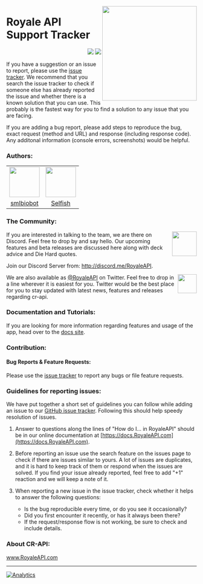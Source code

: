 <p align="center" style="pointer-events:none"><img src="https://raw.githubusercontent.com/RoyaleAPI/cr-api-docs/master/docs/img/cr-api-logo-b.png" height=
250px" align="right"></p>

# Royale API Support Tracker
<p align="right" style="pointer-events:none">
<img src="https://api.shippable.com/projects/5ac811dd508f47070008d93f/badge?branch=master" />
<img src="https://api.shippable.com/projects/5ac811dd508f47070008d93f/coverageBadge?branch=master" />
</p>

If you have a suggestion or an issue to report, please use the [issue tracker](https://github.com/cr-api/cr-api/issues).
We recommend that you search the issue tracker to check if someone else has already reported the issue and whether there is a known solution that you can use. This probably is the fastest way for you to find a solution to any issue that you are facing.

If you are adding a bug report, please add steps to reproduce the bug, exact request (method and URL) and response (including response code). Any additonal information (console errors, screenshots) would be helpful.

### Authors:

<table >
<tr>
<td><a target="_blank" href="https://github.com/smlbiobot"><img src="https://avatars1.githubusercontent.com/u/25040297" height=80px"></a></td>
<td><a target="_blank" href="https://github.com/selfish"><img src="https://avatars0.githubusercontent.com/u/7327741" height=80px"></a></td>
</tr>
<tr>
<td align="center"><a target="_blank" href="https://github.com/smlbiobot">smlbiobot</a></td>
<td align="center"><a target="_blank" href="https://github.com/selfish">Selfish</a></td>
</tr>
</table>

### The Community:

<a target="_blank" href="http://discord.me/RoyaleAPI"><img src="https://discordapp.com/assets/94db9c3c1eba8a38a1fcf4f223294185.png" align="right" height="65px"/></a>If you are interested in talking to the team, we are there on Discord. Feel free to drop by and say hello. Our upcoming features and beta releases are discussed here along with deck advice and Die Hard quotes.

Join our Discord Server from: <a href="http://discord.me/RoyaleAPI">http://discord.me/RoyaleAPI</a>.<br />

<a target="_blank" href="https://www.twitter.com/RoyaleAPI"><img src="https://g.twimg.com/dev/img/marketing/twitter-for-websites/header-logo.png" align="right" height="50px"/></a>We are also available as <a href="https://www.twitter.com/RoyaleAPI">@RoyaleAPI</a> on Twitter. Feel free to drop in a line wherever it is easiest for you. Twitter would be the best place for you to stay updated with latest news, features and releases regarding cr-api.

### Documentation and Tutorials:

If you are looking for more information regarding features and usage of the app, head over to the <a target="_blank" href="https://docs.RoyaleAPI.com">docs site</a>.


### Contribution:

#### Bug Reports & Feature Requests:

Please use the [issue tracker](https://github.com/RoyaleAPI/cr-api/issues) to report any bugs or file feature requests.


### Guidelines for reporting issues:

We have put together a short set of guidelines you can follow while adding an issue to our [GitHub issue tracker](https://github.com/RoyaleAPI/cr-api/issues). Following this should help speedy resolution of issues.

1. Answer to questions along the lines of "How do I... in RoyaleAPI" should be in our online documentation at [https://docs.RoyaleAPI.com](https://docs.RoyaleAPI.com). <!--If you are unable to find a how-to guide in our online documentation, feel free to ask your question on our [Discord Server](#the-community).-->

1. Before reporting an issue use the search feature on the issues page to check if there are issues similar to yours. A lot of issues are duplicates, and it is hard to keep track of them or respond when the issues are solved. If you find your issue already reported, feel free to add "+1" reaction and we will keep a note of it.

1. When reporting a new issue in the issue tracker, check whether it helps to answer the following questions:

   - Is the bug reproducible every time, or do you see it occasionally?
   - Did you first encounter it recently, or has it always been there?
   - If the request/response flow is not working, be sure to check and include details.

### About CR-API:

<a href="https://www.RoyaleAPI.com">www.RoyaleAPI.com</a>

---

[![Analytics](https://ga-beacon.appspot.com/UA-105476425-2/RoyaleAPI/readme)](https://docs.RoyaleAPI.com)
